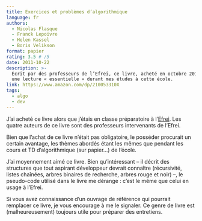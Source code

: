 ```yaml
---
title: Exercices et problèmes d’algorithmique
language: fr
authors:
  - Nicolas Flasque
  - Franck Lepoivre
  - Helen Kassel
  - Boris Velikson
format: papier
rating: 3.5 # /5
date: 2011-10-22
description: >- 
  Écrit par des professeurs de l’Efrei, ce livre, acheté en octobre 2011, était
  une lecture « essentielle » durant mes études à cette école.
link: https://www.amazon.com/dp/210053310X
tags:
  - algo
  - dev
---
```


J’ai acheté ce livre alors que j’étais en classe préparatoire à
l’[Efrei](https://fr.wikipedia.org/wiki/Efrei).
Les quatre auteurs de ce livre sont des professeurs intervenants de l’Efrei.

Bien que l’achat de ce livre n’était pas obligatoire, le posséder procurait un
certain avantage, les thèmes abordés étant les mêmes que pendant les cours et
TD d’algorithmique (sur papier…) de l’école.

J’ai moyennement aimé ce livre. Bien qu’intéressant – il décrit des structures
que tout aspirant développeur devrait connaître (récursivité, listes chaînées,
arbres binaires de recherche, arbres rouge et noir) –, le pseudo-code utilisé
dans le livre me dérange : c’est le même que celui en usage à l’Efrei.

Si vous avez connaissance d’un ouvrage de référence qui pourrait remplacer
ce livre, je vous encourage à me le signaler. Ce genre de livre est
(malheureusement) toujours utile pour préparer des entretiens.